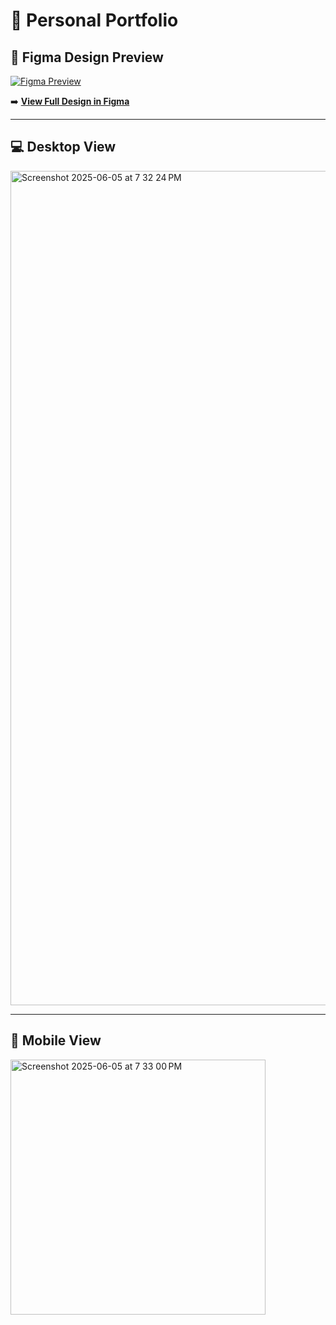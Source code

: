 # 💼 Personal Portfolio

## 🧩 Figma Design Preview

[![Figma Preview](![image](https://github.com/user-attachments/assets/9c06ec46-8f9c-4bfb-b886-184f21240e16)
)](![image](https://github.com/user-attachments/assets/217a313e-3557-4437-bbd5-9ab1a3924d28)
)

➡️ [**View Full Design in Figma**](https://www.figma.com/proto/4LteC8WapAz8pwxhac4fYC/PORTFOLIO?node-id=2406-718&p=f&viewport=-1282%2C-561%2C0.13&t=26T7HaZZtlI2fGZ4-1&scaling=scale-down-width&content-scaling=fixed&starting-point-node-id=2406%3A718&show-proto-sidebar=1)

---

## 💻 Desktop View

<img width="1335" alt="Screenshot 2025-06-05 at 7 32 24 PM" src="https://github.com/user-attachments/assets/e63b94e4-45cf-4852-bf77-228d960259b2" />

---

## 📱 Mobile View

<img width="408" alt="Screenshot 2025-06-05 at 7 33 00 PM" src="https://github.com/user-attachments/assets/e773c600-1330-4bfc-a8b8-ba0f65c759ab" />

